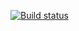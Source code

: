 [![Build status](https://ci.appveyor.com/api/projects/status/ybhjcqpldyr6r3x7/branch/main?svg=true)](https://ci.appveyor.com/project/Kristuut/ci-1-2-3/branch/main)